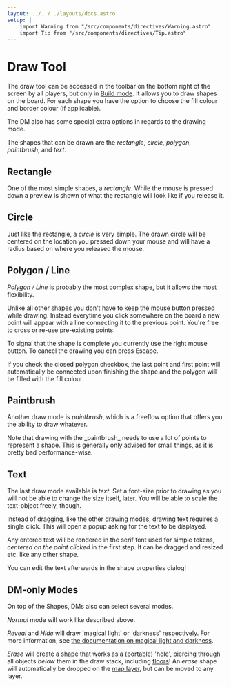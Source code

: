 ```yaml
---
layout: ../../../layouts/docs.astro
setup: |
    import Warning from "/src/components/directives/Warning.astro"
    import Tip from "/src/components/directives/Tip.astro"
---
```


# Draw Tool

The draw tool can be accessed in the toolbar on the bottom right of the screen by all players, but only in [Build mode](/docs/tools-overview/#toolbar-and-modes).
It allows you to draw shapes on the board. For each shape you have the option to choose the fill colour and border colour (if applicable).

The DM also has some special extra options in regards to the drawing mode.

The shapes that can be drawn are the _rectangle_, _circle_, _polygon_, _paintbrush_, and _text_.

## Rectangle

One of the most simple shapes, a _rectangle_. While the mouse is pressed down a preview is shown of what the rectangle will look like if you release it.

## Circle

Just like the rectangle, a _circle_ is very simple. The drawn circle will be centered on the location you pressed down your mouse and will have a radius based on where you released the mouse.

## Polygon / Line

_Polygon / Line_ is probably the most complex shape, but it allows the most flexibility.

Unlike all other shapes you don't have to keep the mouse button pressed while drawing. Instead everytime you click somewhere on the board a new point will appear with a line connecting it to the previous point. You're free to cross or re-use pre-existing points.

To signal that the shape is complete you currently use the right mouse button. To cancel the drawing you can press Escape.

If you check the closed polygon checkbox, the last point and first point will automatically be connected upon finishing the shape and the polygon will be filled with the fill colour.

## Paintbrush

Another draw mode is _paintbrush_, which is a freeflow option that offers you the ability to draw whatever.

<Warning title="Performance">
Note that drawing with the _paintbrush_ needs to use a lot of points to represent a shape.
This is generally only advised for small things, as it is pretty bad performance-wise.
</Warning>

## Text

The last draw mode available is _text_.
Set a font-size prior to drawing as you will not be able to change the size itself, later.
You will be able to scale the text-object freely, though.

Instead of dragging, like the other drawing modes, drawing text requires a single click.
This will open a popup asking for the text to be displayed.

Any entered text will be rendered in the serif font used for simple tokens, _centered on the point clicked_ in the first step.
It can be dragged and resized etc. like any other shape.

<Tip title="Edit">
You can edit the text afterwards in the shape properties dialog!
</Warning>

## DM-only Modes

On top of the Shapes, DMs also can select several modes.

_Normal_ mode will work like described above.

_Reveal_ and _Hide_ will draw 'magical light' or 'darkness' respectively.
For more information, see [the documentation on magical light and darkness](/docs/dm/lighting-vision/#magical-lights-and-darkness).

_Erase_ will create a shape that works as a (portable) 'hole', piercing through all objects _below_ them in the draw stack, including [floors](/docs/dm/floors/)!
An _erase_ shape will automatically be dropped on the [map layer](/docs/game/gameboard/#map), but can be moved to any layer.
